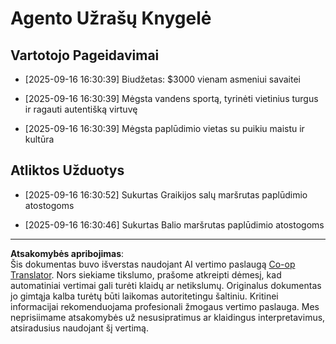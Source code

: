<!--
CO_OP_TRANSLATOR_METADATA:
{
  "original_hash": "9e2a4a04b4686b008a7e06f916884e58",
  "translation_date": "2025-09-18T16:31:54+00:00",
  "source_file": "12-context-engineering/code_samples/vacation_agent_scratchpad.md",
  "language_code": "lt"
}
-->
# Agento Užrašų Knygelė

## Vartotojo Pageidavimai

- [2025-09-16 16:30:39] Biudžetas: $3000 vienam asmeniui savaitei

- [2025-09-16 16:30:39] Mėgsta vandens sportą, tyrinėti vietinius turgus ir ragauti autentišką virtuvę

- [2025-09-16 16:30:39] Mėgsta paplūdimio vietas su puikiu maistu ir kultūra

## Atliktos Užduotys

- [2025-09-16 16:30:52] Sukurtas Graikijos salų maršrutas paplūdimio atostogoms

- [2025-09-16 16:30:46] Sukurtas Balio maršrutas paplūdimio atostogoms

---

**Atsakomybės apribojimas**:  
Šis dokumentas buvo išverstas naudojant AI vertimo paslaugą [Co-op Translator](https://github.com/Azure/co-op-translator). Nors siekiame tikslumo, prašome atkreipti dėmesį, kad automatiniai vertimai gali turėti klaidų ar netikslumų. Originalus dokumentas jo gimtąja kalba turėtų būti laikomas autoritetingu šaltiniu. Kritinei informacijai rekomenduojama profesionali žmogaus vertimo paslauga. Mes neprisiimame atsakomybės už nesusipratimus ar klaidingus interpretavimus, atsiradusius naudojant šį vertimą.